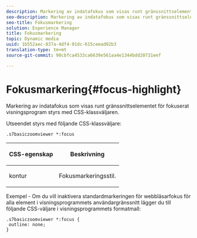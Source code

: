 ```yaml
---
description: Markering av indatafokus som visas runt gränssnittselementet för fokuserat visningsprogram styrs med CSS-klassväljaren.
seo-description: Markering av indatafokus som visas runt gränssnittselementet för fokuserat visningsprogram styrs med CSS-klassväljaren.
seo-title: Fokusmarkering
solution: Experience Manager
title: Fokusmarkering
topic: Dynamic media
uuid: 1b552aec-837a-4df4-91dc-615ceead92b3
translation-type: tm+mt
source-git-commit: 90cbfca4533ca6639e561aa4e1344bdd20731eef

---
```



# Fokusmarkering{#focus-highlight}

Markering av indatafokus som visas runt gränssnittselementet för fokuserat visningsprogram styrs med CSS-klassväljaren.

<!--<a id="section_061E550C1C1D4DB2BD663A898895B38C"></a>-->

Utseendet styrs med följande CSS-klassväljare:

```
.s7basiczoomviewer *:focus
```

<table id="table_94EE3F5BBE4547C0B4943471CEE7EDE4"> 
 <thead> 
  <tr> 
   <th colname="col1" class="entry"> <p> CSS-egenskap </p> </th> 
   <th colname="col2" class="entry"> <p>Beskrivning </p> </th> 
  </tr> 
 </thead>
 <tbody> 
  <tr> 
   <td colname="col1"> <p> <span class="codeph"> kontur </span> </p> </td> 
   <td colname="col2"> <p>Fokusmarkeringsstil. </p> </td> 
  </tr> 
 </tbody> 
</table>

Exempel - Om du vill inaktivera standardmarkeringen för webbläsarfokus för alla element i visningsprogrammets användargränssnitt lägger du till följande CSS-väljare i visningsprogrammets formatmall:

```
.s7basiczoomviewer *:focus { 
 outline: none; 
}
```

